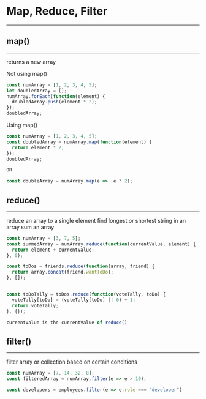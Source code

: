# Map, Reduce, Filter
---

## map() 
---
returns a new array

Not using map()
```js
const numArray = [1, 2, 3, 4, 5];
let doubledArray = [];
numArray.forEach(function(element) {
  doubledArray.push(element * 2);
});
doubledArray;
```

Using map()
```js
const numArray = [1, 2, 3, 4, 5];
const doubledArray = numArray.map(function(element) {
  return element * 2;
});
doubledArray;

OR

const doubleArray = numArray.map(e =>  e * 2);
```

## reduce()
---
reduce an array to a single element
	find longest or shortest string in an array
	sum an array

```js
const numArray = [3, 7, 5];
const summedArray = numArray.reduce(function(currentValue, element) {
  return element + currentValue;
}, 0);

const toDos = friends.reduce(function(array, friend) {
  return array.concat(friend.wantToDo);
}, []);


const toDoTally = toDos.reduce(function(voteTally, toDo) {
  voteTally[toDo] = (voteTally[toDo] || 0) + 1;
  return voteTally;
}, {});

```

```js
currentValue is the currentValue of reduce()
```

## filter()
---
filter array or collection based on certain conditions
```js
const numArray = [7, 14, 32, 8];
const filteredArray = numArray.filter(e => e > 10);

const developers = employees.filter(e => e.role === "developer")

```